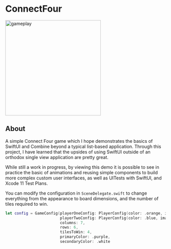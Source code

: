 # ConnectFour

<img width="300" alt="gameplay" src="https://user-images.githubusercontent.com/12777139/65696432-7f205200-e079-11e9-8e3e-9af0fe78ee27.png">

## About

A simple Connect Four game which I hope demonstrates the basics of SwiftUI and Combine beyond a typical list-based application. Through this project, I have learned that the upsides of using SwiftUI outside of an orthodox single view application are pretty great. 

While still a work in progress, by viewing this demo it is possible to see in practice the basic of animations and reusing simple components to build more complex custom user interfaces, as well as UITests with SwiftUI, and Xcode 11 Test Plans.

You can modify the configuration in `SceneDelegate.swift` to change everything from the appearance to board dimensions, and the number of tiles required to win.
```swift
let config = GameConfig(playerOneConfig: PlayerConfig(color: .orange, image: Image(systemName: "tortoise")),
                        playerTwoConfig: PlayerConfig(color: .blue, image: Image(systemName: "hare")),
                        columns: 7,
                        rows: 6,
                        tilesToWin: 4,
                        primaryColor: .purple,
                        secondaryColor: .white


```

